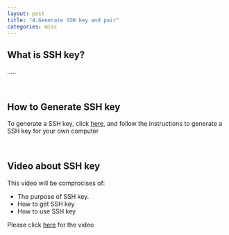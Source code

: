 ```yaml
---
layout: post
title: "4.Generate SSH key and pair"
categories: misc
---
```

<html> 
  <body>
    <h2>What is SSH key?</h2>
    <p>.....</p>
    <br>
    <h2>How to Generate SSH key</h2>
    <p>To generate a SSH key, click <a href="https://docs.github.com/en/authentication/connecting-to-github-with-ssh/generating-a-new-ssh-key-and-adding-it-to-the-ssh-agent">here</a>, and follow the instructions to generate a SSH key for your own computer</p>
    <br>
    <h2>Video about SSH key</h2>
    <p>This video will be comprocises of: <enter video link here</p>
      <ul>
    <li>The purpose of SSH key.</li>
    <li>How to get SSH key</li>
    <li>How to use SSH key</li>
     </ul>
    <p>Please click <a href="">here</a> for the video
  </body>
</html>
                                            
